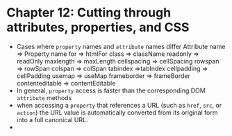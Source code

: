 # Chapter 12: Cutting through attributes, properties, and CSS
* Cases where `property` names and `attribute` names differ
      Attribute name => Property name
      for => htmlFor
      class => className
      readonly => readOnly
      maxlength => maxLength
      cellspacing => cellSpacing
      rowspan => rowSpan
      colspan => colSpan
      tabindex =>tabIndex
      cellpadding => cellPadding
      usemap => useMap
      frameborder => frameBorder
      contenteditable => contentEditable
* In general, `property` access is faster than the corresponding DOM `attribute` methods
* when accessing a `property` that references a URL (such as `href`, `src`, or `action`) the URL value is automatically converted from its original form into a full canonical URL.
* 
